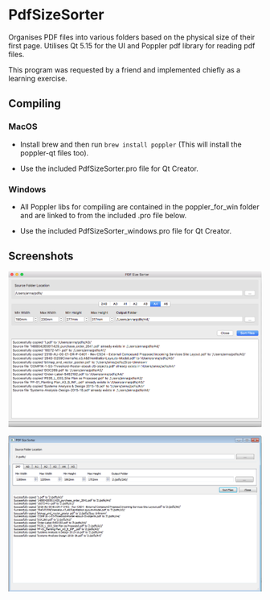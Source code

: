 # PdfSizeSorter
Organises PDF files into various folders based on the physical size of their first page. Utilises Qt 5.15 for the UI and Poppler pdf library for reading pdf files.

This program was requested by a friend and implemented chiefly as a learning exercise.



## Compiling

### MacOS

* Install brew and then run `brew install poppler` (This will install the poppler-qt files too).

* Use the included PdfSizeSorter.pro file for Qt Creator.

### Windows

* All Poppler libs for compiling are contained in the poppler\_for\_win folder and are linked to from the included .pro file below.

* Use the included PdfSizeSorter_windows.pro file for Qt Creator.



## Screenshots

![MainUI](https://github.com/annabel82/PdfSizeSorter/blob/master/images/PdfSizeSorter.png)

![MainUI](https://github.com/annabel82/PdfSizeSorter/blob/master/images/PdfSizeSorter_win.png)


